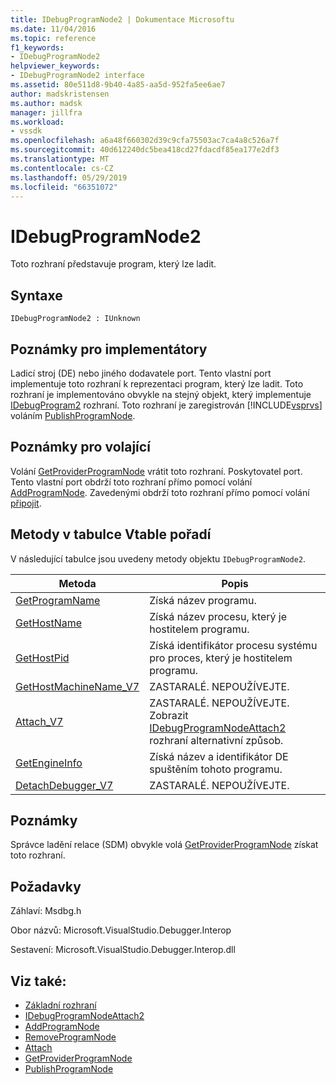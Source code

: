 ```yaml
---
title: IDebugProgramNode2 | Dokumentace Microsoftu
ms.date: 11/04/2016
ms.topic: reference
f1_keywords:
- IDebugProgramNode2
helpviewer_keywords:
- IDebugProgramNode2 interface
ms.assetid: 80e511d8-9b40-4a85-aa5d-952fa5ee6ae7
author: madskristensen
ms.author: madsk
manager: jillfra
ms.workload:
- vssdk
ms.openlocfilehash: a6a48f660302d39c9cfa75503ac7ca4a8c526a7f
ms.sourcegitcommit: 40d612240dc5bea418cd27fdacdf85ea177e2df3
ms.translationtype: MT
ms.contentlocale: cs-CZ
ms.lasthandoff: 05/29/2019
ms.locfileid: "66351072"
---
```

# <a name="idebugprogramnode2"></a>IDebugProgramNode2
Toto rozhraní představuje program, který lze ladit.

## <a name="syntax"></a>Syntaxe

```
IDebugProgramNode2 : IUnknown
```

## <a name="notes-for-implementers"></a>Poznámky pro implementátory
 Ladicí stroj (DE) nebo jiného dodavatele port. Tento vlastní port implementuje toto rozhraní k reprezentaci program, který lze ladit. Toto rozhraní je implementováno obvykle na stejný objekt, který implementuje [IDebugProgram2](../../../extensibility/debugger/reference/idebugprogram2.md) rozhraní. Toto rozhraní je zaregistrován [!INCLUDE[vsprvs](../../../code-quality/includes/vsprvs_md.md)] voláním [PublishProgramNode](../../../extensibility/debugger/reference/idebugprogrampublisher2-publishprogramnode.md).

## <a name="notes-for-callers"></a>Poznámky pro volající
 Volání [GetProviderProgramNode](../../../extensibility/debugger/reference/idebugprogramprovider2-getproviderprogramnode.md) vrátit toto rozhraní. Poskytovatel port. Tento vlastní port obdrží toto rozhraní přímo pomocí volání [AddProgramNode](../../../extensibility/debugger/reference/idebugportnotify2-addprogramnode.md). Zavedenými obdrží toto rozhraní přímo pomocí volání [připojit](../../../extensibility/debugger/reference/idebugengine2-attach.md).

## <a name="methods-in-vtable-order"></a>Metody v tabulce Vtable pořadí
 V následující tabulce jsou uvedeny metody objektu `IDebugProgramNode2`.

|Metoda|Popis|
|------------|-----------------|
|[GetProgramName](../../../extensibility/debugger/reference/idebugprogramnode2-getprogramname.md)|Získá název programu.|
|[GetHostName](../../../extensibility/debugger/reference/idebugprogramnode2-gethostname.md)|Získá název procesu, který je hostitelem programu.|
|[GetHostPid](../../../extensibility/debugger/reference/idebugprogramnode2-gethostpid.md)|Získá identifikátor procesu systému pro proces, který je hostitelem programu.|
|[GetHostMachineName_V7](../../../extensibility/debugger/reference/idebugprogramnode2-gethostmachinename-v7.md)|ZASTARALÉ. NEPOUŽÍVEJTE.|
|[Attach_V7](../../../extensibility/debugger/reference/idebugprogramnode2-attach-v7.md)|ZASTARALÉ. NEPOUŽÍVEJTE. Zobrazit [IDebugProgramNodeAttach2](../../../extensibility/debugger/reference/idebugprogramnodeattach2.md) rozhraní alternativní způsob.|
|[GetEngineInfo](../../../extensibility/debugger/reference/idebugprogramnode2-getengineinfo.md)|Získá název a identifikátor DE spuštěním tohoto programu.|
|[DetachDebugger_V7](../../../extensibility/debugger/reference/idebugprogramnode2-detachdebugger-v7.md)|ZASTARALÉ. NEPOUŽÍVEJTE.|

## <a name="remarks"></a>Poznámky
 Správce ladění relace (SDM) obvykle volá [GetProviderProgramNode](../../../extensibility/debugger/reference/idebugprogramprovider2-getproviderprogramnode.md) získat toto rozhraní.

## <a name="requirements"></a>Požadavky
 Záhlaví: Msdbg.h

 Obor názvů: Microsoft.VisualStudio.Debugger.Interop

 Sestavení: Microsoft.VisualStudio.Debugger.Interop.dll

## <a name="see-also"></a>Viz také:
- [Základní rozhraní](../../../extensibility/debugger/reference/core-interfaces.md)
- [IDebugProgramNodeAttach2](../../../extensibility/debugger/reference/idebugprogramnodeattach2.md)
- [AddProgramNode](../../../extensibility/debugger/reference/idebugportnotify2-addprogramnode.md)
- [RemoveProgramNode](../../../extensibility/debugger/reference/idebugportnotify2-removeprogramnode.md)
- [Attach](../../../extensibility/debugger/reference/idebugengine2-attach.md)
- [GetProviderProgramNode](../../../extensibility/debugger/reference/idebugprogramprovider2-getproviderprogramnode.md)
- [PublishProgramNode](../../../extensibility/debugger/reference/idebugprogrampublisher2-publishprogramnode.md)